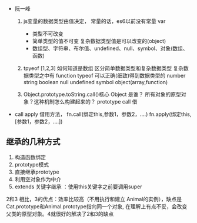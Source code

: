 - 阮一峰

    1. js变量的数据类型由值决定，
        常量的话，es6以前没有常量  var
        - 类型不可改变
        - 简单类型的值不可变 复杂数据类型值是可以改变的(object)
        - 数组型、字符串、布尔值、undefined、null、symbol、对象(数组、函数)

    2. tpyeof [1,2,3] 如何知道是数组
        区分简单数据类型和复杂数据类型
        复杂数据类型之中有 function
        typeof 可以正确(细致)得到数据类型的
        number string boolean null undefined symbol object(array,function)
    3. Object.prototype.toString.call()核心
        Object 是谁？  所有对象的原型对象？这种机制怎么构建起来的？
        prototype 
        call  借

- call apply  借用方法， fn.call(绑定this,参数1，参数2，....)
fn.apply(绑定this,[参数1，参数2，....])
    
## 继承的几种方式

1. 构造函数绑定
2. prototype模式
3. 直接继承prototype
4. 利用空对象作为中介
5. extends 关键字继承 ：使用this关键字之前要调用super

2和3 相比，3的优点：效率比较高（不用执行和建立 Animal的实例），缺点是Cat.prototype和Animal.prototype指向同一个对象,
在理解上有点不妥，会改变父类的原型对象。4就很好的解决了2和3的缺点 